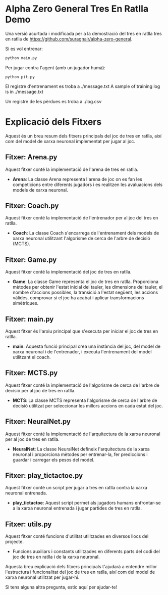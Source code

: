 # Alpha Zero General Tres En Ratlla Demo
Una versió acurtada i modificada per a la demostració del tres en ratlla tres en ratlla de https://github.com/suragnair/alpha-zero-general.

Si es vol entrenar: 

```bash
python main.py
```

Per jugar contra l'agent (amb un jugador humà):

```
python pit.py
```

El registre d'entrenament es troba a ./message.txt
A sample of training log is in ./message.txt

Un registre de les pèrdues es troba a ./log.csv

# Explicació dels Fitxers

Aquest és un breu resum dels fitxers principals del joc de tres en ratlla, així com del model de xarxa neuronal implementat per jugar al joc.

## Fitxer: Arena.py

Aquest fitxer conté la implementació de l'arena de tres en ratlla.

- **Arena**: La classe Arena representa l'arena de joc on es fan les competicions entre diferents jugadors i es realitzen les avaluacions dels models de xarxa neuronal.

## Fitxer: Coach.py

Aquest fitxer conté la implementació de l'entrenador per al joc del tres en ratlla.

- **Coach**: La classe Coach s'encarrega de l'entrenament dels models de xarxa neuronal utilitzant l'algorisme de cerca de l'arbre de decisió (MCTS).

## Fitxer: Game.py

Aquest fitxer conté la implementació del joc de tres en ratlla.

- **Game**: La classe Game representa el joc de tres en ratlla. Proporciona mètodes per obtenir l'estat inicial del tauler, les dimensions del tauler, el nombre d'accions possibles, la transició a l'estat següent, les accions vàlides, comprovar si el joc ha acabat i aplicar transformacions simètriques.

## Fitxer: main.py

Aquest fitxer és l'arxiu principal que s'executa per iniciar el joc de tres en ratlla.

- **main**: Aquesta funció principal crea una instància del joc, del model de xarxa neuronal i de l'entrenador, i executa l'entrenament del model utilitzant el coach.

## Fitxer: MCTS.py

Aquest fitxer conté la implementació de l'algorisme de cerca de l'arbre de decisió per al joc de tres en ratlla.

- **MCTS**: La classe MCTS representa l'algorisme de cerca de l'arbre de decisió utilitzat per seleccionar les millors accions en cada estat del joc.

## Fitxer: NeuralNet.py

Aquest fitxer conté la implementació de l'arquitectura de la xarxa neuronal per al joc de tres en ratlla.

- **NeuralNet**: La classe NeuralNet defineix l'arquitectura de la xarxa neuronal i proporciona mètodes per entrenar-la, fer prediccions i guardar i carregar els pesos del model.

## Fitxer: play_tictactoe.py

Aquest fitxer conté un script per jugar a tres en ratlla contra la xarxa neuronal entrenada.

- **play_tictactoe**: Aquest script permet als jugadors humans enfrontar-se a la xarxa neuronal entrenada i jugar partides de tres en ratlla.

## Fitxer: utils.py

Aquest fitxer conté funcions d'utilitat utilitzades en diversos llocs del projecte.

- Funcions auxiliars i constants utilitzades en diferents parts del codi del joc de tres en ratlla i de la xarxa neuronal.

Aquesta breu explicació dels fitxers principals t'ajudarà a entendre millor l'estructura i funcionalitat del joc de tres en ratlla, així com del model de xarxa neuronal utilitzat per jugar-hi.

Si tens alguna altra pregunta, estic aquí per ajudar-te!
